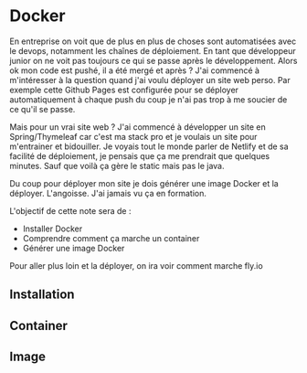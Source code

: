 # Docker

En entreprise on voit que de plus en plus de choses sont automatisées avec le devops, notamment les chaînes de déploiement. En tant que développeur junior on ne voit pas toujours ce qui se passe après le développement. Alors ok mon code est pushé, il a été mergé et après ? J'ai commencé à m'intéresser à la question quand j'ai voulu déployer un site web perso. Par exemple cette Github Pages est configurée pour se déployer automatiquement à chaque push du coup je n'ai pas trop à me soucier de ce qu'il se passe. 

Mais pour un vrai site web ? J'ai commencé à développer un site en Spring/Thymeleaf car c'est ma stack pro et je voulais un site pour m'entrainer et bidouiller. Je voyais tout le monde parler de Netlify et de sa facilité de déploiement, je pensais que ça me prendrait que quelques minutes. Sauf que voilà ça gère le static mais pas le java.

Du coup pour déployer mon site je dois générer une image Docker et la déployer. L'angoisse. J'ai jamais vu ça en formation.

L'objectif de cette note sera de :
* Installer Docker
* Comprendre comment ça marche un container
* Générer une image Docker

Pour aller plus loin et la déployer, on ira voir comment marche fly.io


## Installation

## Container

## Image



